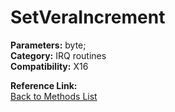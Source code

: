 # SetVeraIncrement

**Parameters:** byte;  
**Category:** IRQ routines  
**Compatibility:** X16  

**Reference Link:**  
[Back to Methods List](../../SUMMARY.md)
